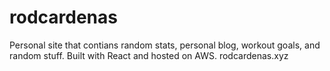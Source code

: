 # rodcardenas
Personal site that contians random stats, personal blog, workout goals, and random stuff. Built with React and hosted on AWS. rodcardenas.xyz
